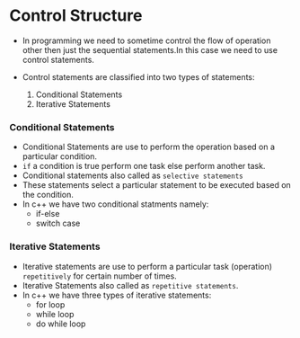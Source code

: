# Control Structure

* In programming we need to sometime control the flow of operation other then just the sequential statements.In this case we need to use control statements.

* Control statements are classified into two types of statements:
	1. Conditional Statements
	2. Iterative Statements

### Conditional Statements

* Conditional Statements are use to perform the operation based on a particular condition.
* `if` a condition is true perform one task else perform another task.
* Conditional statements also called as `selective statements`
* These statements select a particular statement to be executed based on the condition.
* In c++ we have two conditional statments namely:
	* if-else
	* switch case

### Iterative Statements

* Iterative statements are use to perform a particular task (operation) `repetitively` for certain number of times.
*  Iterative Statements also called as `repetitive statements`.
* In c++ we have three types of iterative statements:
    - for loop
    - while loop
    - do while loop